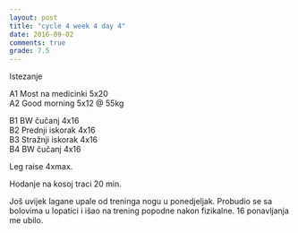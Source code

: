 ```yaml
---
layout: post
title: "cycle 4 week 4 day 4"
date: 2016-09-02
comments: true
grade: 7.5
---
```


Istezanje

A1 Most na medicinki 5x20  
A2 Good morning 5x12 @ 55kg  

B1 BW čučanj 4x16     
B2 Prednji iskorak 4x16  
B3 Stražnji iskorak 4x16  
B4 BW čučanj 4x16  

Leg raise 4xmax.  

Hodanje na kosoj traci 20 min.  

Još uvijek lagane upale od treninga nogu u ponedjeljak. Probudio se sa bolovima u lopatici i išao na trening popodne nakon fizikalne. 16 ponavljanja me ubilo. 
